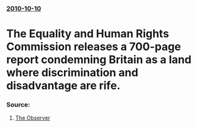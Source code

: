 ### [2010-10-10](/news/2010/10/10/index.md)

# The Equality and Human Rights Commission releases a 700-page report condemning Britain as a land where discrimination and disadvantage are rife. 




### Source:

1. [The Observer](http://www.guardian.co.uk/society/2010/oct/10/equality-report-britain-divided)
